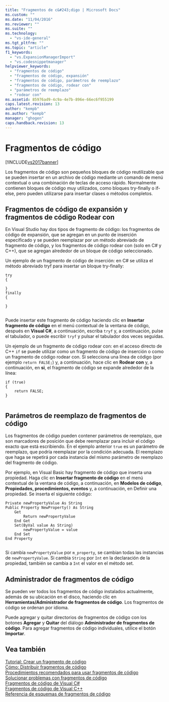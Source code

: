 ```yaml
---
title: "Fragmentos de c&#243;digo | Microsoft Docs"
ms.custom: ""
ms.date: "11/04/2016"
ms.reviewer: ""
ms.suite: ""
ms.technology: 
  - "vs-ide-general"
ms.tgt_pltfrm: ""
ms.topic: "article"
f1_keywords: 
  - "vs.ExpansionManagerImport"
  - "vs.codesnippetmanager"
helpviewer_keywords: 
  - "fragmentos de código"
  - "fragmentos de código, expansión"
  - "fragmentos de código, parámetros de reemplazo"
  - "fragmentos de código, rodear con"
  - "parámetros de reemplazo"
  - "rodear con"
ms.assetid: 85976ad9-4c9a-4e7b-896e-66ec6f955199
caps.latest.revision: 13
author: "kempb"
ms.author: "kempb"
manager: "ghogen"
caps.handback.revision: 13
---
```

# Fragmentos de c&#243;digo
[!INCLUDE[vs2017banner](../code-quality/includes/vs2017banner.md)]

Los fragmentos de código son pequeños bloques de código reutilizable que se pueden insertar en un archivo de código mediante un comando de menú contextual o una combinación de teclas de acceso rápido.  Normalmente contienen bloques de código muy utilizados, como bloques try\-finally o if\-else, pero pueden utilizarse para insertar clases o métodos completos.  
  
## Fragmentos de código de expansión y fragmentos de código Rodear con  
 En Visual Studio hay dos tipos de fragmento de código: los fragmentos de código de expansión, que se agregan en un punto de inserción especificado y se pueden reemplazar por un método abreviado de fragmento de código, y los fragmentos de código rodear con \(solo en C\# y C\+\+\), que se agregan alrededor de un bloque de código seleccionado.  
  
 Un ejemplo de un fragmento de código de inserción: en C\# se utiliza el método abreviado tryf para insertar un bloque try\-finally:  
  
```  
try  
{  
  
}  
finally  
{  
  
}  
  
```  
  
 Puede insertar este fragmento de código haciendo clic en **Insertar fragmento de código** en el menú contextual de la ventana de código, después en **Visual C\#**, a continuación, escriba `tryf` y, a continuación, pulse el tabulador, o puede escribir `tryf` y pulsar el tabulador dos veces seguidas.  
  
 Un ejemplo de un fragmento de código rodear con: en el acceso directo de C\+\+ `if` se puede utilizar como un fragmento de código de inserción o como un fragmento de código rodear con.  Si selecciona una línea de código \(por ejemplo `return FALSE;`\) y, a continuación, hace clic en **Rodear con** y, a continuación, en **si**, el fragmento de código se expande alrededor de la línea:  
  
```  
if (true)  
{  
    return FALSE;  
}  
  
```  
  
## Parámetros de reemplazo de fragmentos de código  
 Los fragmentos de código pueden contener parámetros de reemplazo, que son marcadores de posición que debe reemplazar para incluir el código exacto que está escribiendo.  En el ejemplo anterior `true` es un parámetro de reemplazo, que podría reemplazar por la condición adecuada.  El reemplazo que haga se repetirá por cada instancia del mismo parámetro de reemplazo del fragmento de código.  
  
 Por ejemplo, en Visual Basic hay fragmento de código que inserta una propiedad.  Haga clic en **Insertar fragmento de código** en el menú contextual de la ventana de código, a continuación, en **Modelos de código**, **Propiedades, procedimientos, eventos** y, a continuación, en Definir una propiedad.  Se inserta el siguiente código:  
  
```  
Private newPropertyValue As String  
Public Property NewProperty() As String  
    Get  
        Return newPropertyValue  
    End Get  
    Set(ByVal value As String)  
        newPropertyValue = value  
    End Set  
End Property  
  
```  
  
 Si cambia `newPropertyValue` por `m_property`, se cambian todas las instancias de `newPropertyValue`.  Si cambia `String` por `Int` en la declaración de la propiedad, también se cambia a `Int` el valor en el método set.  
  
## Administrador de fragmentos de código  
 Se pueden ver todos los fragmentos de código instalados actualmente, además de su ubicación en el disco, haciendo clic en **Herramientas\/Administrador de fragmentos de código**.  Los fragmentos de código se ordenan por idioma.  
  
 Puede agregar y quitar directorios de fragmentos de código con los botones **Agregar** y **Quitar** del diálogo **Administrador de fragmentos de código**.  Para agregar fragmentos de código individuales, utilice el botón **Importar**.  
  
## Vea también  
 [Tutorial: Crear un fragmento de código](../ide/walkthrough-creating-a-code-snippet.md)   
 [Cómo: Distribuir fragmentos de código](../ide/how-to-distribute-code-snippets.md)   
 [Procedimientos recomendados para usar fragmentos de código](../ide/best-practices-for-using-code-snippets.md)   
 [Solucionar problemas con fragmentos de código](../ide/troubleshooting-snippets.md)   
 [Fragmentos de código de Visual C\#](../ide/visual-csharp-code-snippets.md)   
 [Fragmentos de código de Visual C\+\+](../ide/visual-cpp-code-snippets.md)   
 [Referencia de esquemas de fragmentos de código](../ide/code-snippets-schema-reference.md)
